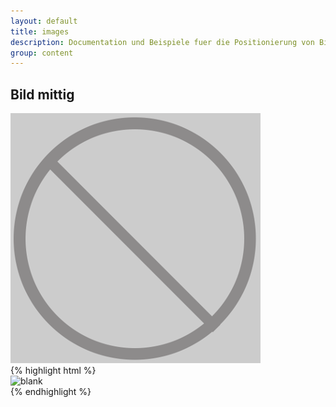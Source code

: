 ```yaml
---
layout: default
title: images
description: Documentation und Beispiele fuer die Positionierung von Bildern
group: content
---
```


<!-- bild center -->
<section>
  <h1>Bild mittig</h1>
  <section class="element-wrapper">
    <div class="container">
      <div class="row">
        <div class="img-center-wrapper">
          <div class="col-xs-12">
            <img class="img-responsive" src="/assets/eah-jena/images/blankslide400x400.png" alt="blank" />
          </div>
        </div>
      </div>
    </div>
  </section>
  {% highlight html %}
  <section class="element-wrapper">
    <div class="container">
      <div class="row">
        <div class="img-center-wrapper">
          <div class="col-xs-12">
            <img class="img-responsive" src="/_catalogs/masterpage/layouts/eah-jena/images/blankslide400x400.png" alt="blank" />
          </div>
        </div>
      </div>
    </div>
  </section>
  {% endhighlight %}
</section>
